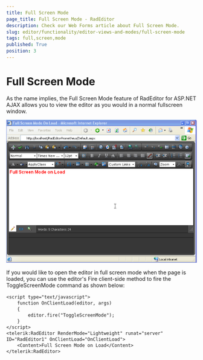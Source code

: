 ```yaml
---
title: Full Screen Mode
page_title: Full Screen Mode - RadEditor
description: Check our Web Forms article about Full Screen Mode.
slug: editor/functionality/editor-views-and-modes/full-screen-mode
tags: full,screen,mode
published: True
position: 3
---
```


# Full Screen Mode

As the name implies, the Full Screen Mode feature of RadEditor for ASP.NET AJAX allows you to view the editor as you would in a normal fullscreen window.

![](images/editor-fullscreenmode.png)

If you would like to open the editor in full screen mode when the page is loaded, you can use the editor's Fire client-side method to fire the ToggleScreenMode command as shown below:

````ASP.NET
<script type="text/javascript">
	function OnClientLoad(editor, args)
	{
		editor.fire("ToggleScreenMode");
	}
</script>
<telerik:RadEditor RenderMode="Lightweight" runat="server" ID="RadEditor1" OnClientLoad="OnClientLoad">
	<Content>Full Screen Mode on Load</Content>
</telerik:RadEditor>
````


